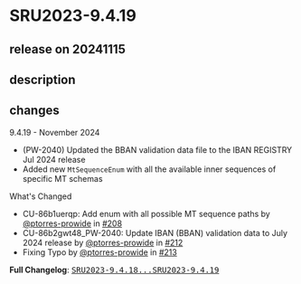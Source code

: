 # SRU2023-9.4.19

## release on 20241115
## description
## changes
9.4.19 - November 2024

* (PW-2040) Updated the BBAN validation data file to the IBAN REGISTRY Jul 2024 release
* Added new <code>MtSequenceEnum</code> with all the available inner sequences of specific MT schemas

What's Changed

* CU-86b1uerqp: Add enum with all possible MT sequence paths by <a class="user-mention notranslate" data-hovercard-type="user" data-hovercard-url="/users/ptorres-prowide/hovercard" data-octo-click="hovercard-link-click" data-octo-dimensions="link_type:self" href="https://github.com/ptorres-prowide">@ptorres-prowide</a> in <a class="issue-link js-issue-link" data-error-text="Failed to load title" data-id="2645181529" data-permission-text="Title is private" data-url="https://github.com/prowide/prowide-core/issues/208" data-hovercard-type="pull_request" data-hovercard-url="/prowide/prowide-core/pull/208/hovercard" href="https://github.com/prowide/prowide-core/pull/208">#208</a>
* CU-86b2gwt48_PW-2040: Update IBAN (BBAN) validation data to July 2024 release by <a class="user-mention notranslate" data-hovercard-type="user" data-hovercard-url="/users/ptorres-prowide/hovercard" data-octo-click="hovercard-link-click" data-octo-dimensions="link_type:self" href="https://github.com/ptorres-prowide">@ptorres-prowide</a> in <a class="issue-link js-issue-link" data-error-text="Failed to load title" data-id="2662573721" data-permission-text="Title is private" data-url="https://github.com/prowide/prowide-core/issues/212" data-hovercard-type="pull_request" data-hovercard-url="/prowide/prowide-core/pull/212/hovercard" href="https://github.com/prowide/prowide-core/pull/212">#212</a>
* Fixing Typo by <a class="user-mention notranslate" data-hovercard-type="user" data-hovercard-url="/users/ptorres-prowide/hovercard" data-octo-click="hovercard-link-click" data-octo-dimensions="link_type:self" href="https://github.com/ptorres-prowide">@ptorres-prowide</a> in <a class="issue-link js-issue-link" data-error-text="Failed to load title" data-id="2663154640" data-permission-text="Title is private" data-url="https://github.com/prowide/prowide-core/issues/213" data-hovercard-type="pull_request" data-hovercard-url="/prowide/prowide-core/pull/213/hovercard" href="https://github.com/prowide/prowide-core/pull/213">#213</a>

<strong>Full Changelog</strong>: <a class="commit-link" href="https://github.com/prowide/prowide-core/compare/SRU2023-9.4.18...SRU2023-9.4.19"><tt>SRU2023-9.4.18...SRU2023-9.4.19</tt></a>

